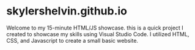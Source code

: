 # skylershelvin.github.io

Welcome to my 15-minute HTML/JS showcase. 
this is a quick project I created to showcase my skills using Visual Studio Code. 
I utilized HTML, CSS, and Javascript to create a small basic website. 
